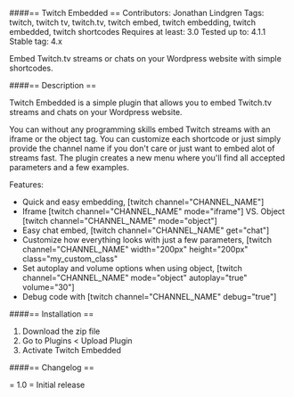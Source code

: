 ####== Twitch Embedded ==
Contributors: Jonathan Lindgren
Tags: twitch, twitch tv, twitch.tv, twitch embed, twitch embedding, twitch embedded, twitch shortcodes
Requires at least: 3.0
Tested up to: 4.1.1
Stable tag: 4.x

Embed Twitch.tv streams or chats on your Wordpress website with simple shortcodes.

####== Description ==

Twitch Embedded is a simple plugin that allows you to embed Twitch.tv streams and chats on your Wordpress website.

You can without any programming skills embed Twitch streams with an iframe or the object tag. You can customize each
shortcode or just simply provide the channel name if you don't care or just want to embed alot of streams fast. The
plugin creates a new menu where you'll find all accepted parameters and a few examples.

Features:

*   Quick and easy embedding, [twitch channel="CHANNEL_NAME"]
*   Iframe [twitch channel="CHANNEL_NAME" mode="iframe"] VS. Object [twitch channel="CHANNEL_NAME" mode="object"]
*   Easy chat embed, [twitch channel="CHANNEL_NAME" get="chat"]
*   Customize how everything looks with just a few parameters, [twitch channel="CHANNEL_NAME" width="200px" height="200px" class="my_custom_class"
*   Set autoplay and volume options when using object, [twitch channel="CHANNEL_NAME" mode="object" autoplay="true" volume="30"]
*   Debug code with [twitch channel="CHANNEL_NAME" debug="true"]

####== Installation ==
1. Download the zip file
2. Go to Plugins < Upload Plugin
3. Activate Twitch Embedded

####== Changelog ==

= 1.0 =
Initial release

